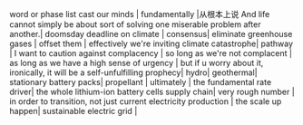 word or phase list
cast our minds | 
fundamentally  |从根本上说
And life cannot simply be about sort of solving one miserable problem after another.|
doomsday deadline on climate |
consensus|
eliminate greenhouse gases |
offset them |
effectively we're inviting climate catastrophe|
pathway  |
I want to caution against complacency |
so long as we're not complacent |
as long as  we have a high sense of urgency |
but if u worry about it, ironically, it will be a self-unfulfilling prophecy|
hydro|
geothermal|
stationary battery packs|
propellant |
ultimately |
the fundamental rate driver|
the whole lithium-ion battery cells supply chain|
very rough number |
in order to transition, not just current electricity production |
the scale up happen|
sustainable electric grid |
